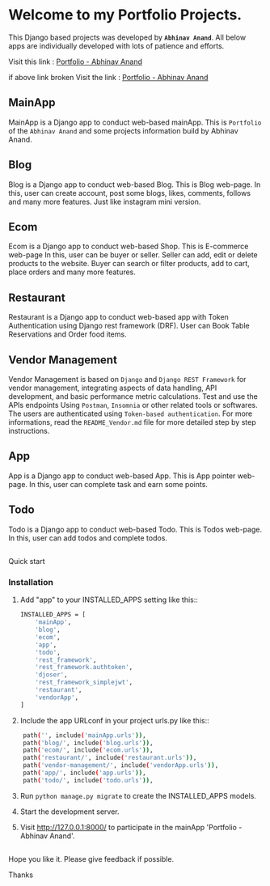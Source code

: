 # Welcome to my Portfolio Projects.
This Django based projects was developed by **`Abhinav Anand`**. All below apps are individually developed with lots of patience and efforts.

Visit this link :  [Portfolio - Abhinav Anand](http://abhinav7.pythonanywhere.com/)

if above link broken
Visit the link :  [Portfolio - Abhinav Anand](http://abhinavfu.pythonanywhere.com/)


## MainApp
MainApp is a Django app to conduct web-based mainApp. This is `Portfolio` of the `Abhinav Anand` and some projects information build by Abhinav Anand.

## Blog
Blog is a Django app to conduct web-based Blog. This is Blog web-page.
In this, user can create account, post some blogs, likes, comments, follows and many more features. Just like instagram mini version.

## Ecom
Ecom is a Django app to conduct web-based Shop. This is E-commerce web-page
In this, user can be buyer or seller. Seller can add, edit or delete products to the website.
Buyer can search or filter products, add to cart, place orders and many more features. 

## Restaurant
Restaurant is a Django app to conduct web-based app with Token Authentication using Django rest framework (DRF).
User can Book Table Reservations and Order food items.

## Vendor Management
Vendor Management is based on `Django` and `Django REST Framework` for vendor
management, integrating aspects of data handling, API development, and basic performance
metric calculations.
Test and use the APIs endpoints Using `Postman`, `Insomnia` or other related tools or softwares. The users are authenticated using `Token-based authentication`.
For more informations, read the `README_Vendor.md` file for more detailed step by step instructions.

## App
App is a Django app to conduct web-based App. This is App pointer web-page.
In this, user can complete task and earn some points.

## Todo
Todo is a Django app to conduct web-based Todo. This is Todos web-page.
In this, user can add todos and complete todos.

##
Quick start

### Installation
1. Add "app" to your INSTALLED_APPS setting like this::
    ```bash
    INSTALLED_APPS = [
        'mainApp',
        'blog',
        'ecom',
        'app',
        'todo',
        'rest_framework',
        'rest_framework.authtoken',
        'djoser',
        'rest_framework_simplejwt',
        'restaurant',
        'vendorApp',
    ]
    ```
2. Include the app URLconf in your project urls.py like this::
```bash
    path('', include('mainApp.urls')),
    path('blog/', include('blog.urls')),
    path('ecom/', include('ecom.urls')),
    path('restaurant/', include('restaurant.urls')),
    path('vendor-management/', include('vendorApp.urls')),
    path('app/', include('app.urls')),
    path('todo/', include('todo.urls')),
```

3. Run ``python manage.py migrate`` to create the INSTALLED_APPS models.

4. Start the development server.
    
5. Visit http://127.0.0.1:8000/ to participate in the mainApp 'Portfolio - Abhinav Anand'.

##
Hope you like it. Please give feedback if possible.

Thanks